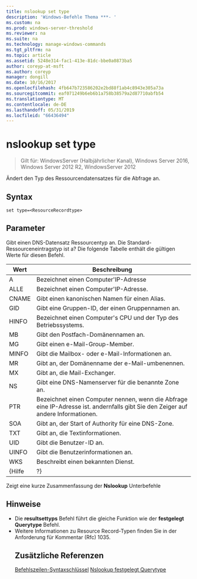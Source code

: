 ```yaml
---
title: nslookup set type
description: 'Windows-Befehle Thema ***- '
ms.custom: na
ms.prod: windows-server-threshold
ms.reviewer: na
ms.suite: na
ms.technology: manage-windows-commands
ms.tgt_pltfrm: na
ms.topic: article
ms.assetid: 5248e314-fac1-413e-81dc-bbe0a0873ba5
author: coreyp-at-msft
ms.author: coreyp
manager: dongill
ms.date: 10/16/2017
ms.openlocfilehash: 4fb647b723586202e2bd88f1ab4c8943e305a73a
ms.sourcegitcommit: eaf071249b6eb6b1a758b38579a2d87710abfb54
ms.translationtype: MT
ms.contentlocale: de-DE
ms.lasthandoff: 05/31/2019
ms.locfileid: "66436494"
---
```

# <a name="nslookup-set-type"></a>nslookup set type

>Gilt für: WindowsServer (Halbjährlicher Kanal), Windows Server 2016, Windows Server 2012 R2, WindowsServer 2012

Ändert den Typ des Ressourcendatensatzes für die Abfrage an.
## <a name="syntax"></a>Syntax
```
set type=<ResourceRecordtype>
```
## <a name="parameters"></a>Parameter
<ResourceRecordtype> Gibt einen DNS-Datensatz Ressourcentyp an. Die Standard-Ressourceneintragstyp ist a? Die folgende Tabelle enthält die gültigen Werte für diesen Befehl.

| Wert |                                                   Beschreibung                                                   |
|-------|-----------------------------------------------------------------------------------------------------------------|
|   A   |                                      Bezeichnet einen Computer&#39;IP-Adresse                                      |
|  ALLE  |                                     Bezeichnet einen Computer&#39;IP-Adresse.                                      |
| CNAME |                                    Gibt einen kanonischen Namen für einen Alias.                                     |
|  GID  |                                  Gibt eine Gruppen-ID, der einen Gruppennamen an.                                  |
| HINFO |                          Bezeichnet einen Computer&#39;s CPU und der Typ des Betriebssystems.                           |
|  MB   |                                        Gibt den Postfach-Domänennamen an.                                         |
|  MG   |                                         Gibt einen e-Mail-Group-Member.                                          |
| MINFO |                                   Gibt die Mailbox- oder e-Mail-Informationen an.                                   |
|  MR   |                                     Gibt an, der Domänenname der e-Mail-umbenennen.                                      |
|  MX   |                                          Gibt an, die Mail-Exchanger.                                          |
|  NS   |                                 Gibt eine DNS-Namenserver für die benannte Zone an.                                 |
|  PTR  | Bezeichnet einen Computer nennen, wenn die Abfrage eine IP-Adresse ist. andernfalls gibt Sie den Zeiger auf andere Informationen. |
|  SOA  |                                Gibt an, der Start of Authority für eine DNS-Zone.                                 |
|  TXT  |                                         Gibt an, die Textinformationen.                                         |
|  UID  |                                         Gibt die Benutzer-ID an.                                          |
| UINFO |                                         Gibt die Benutzerinformationen an.                                         |
|  WKS  |                                         Beschreibt einen bekannten Dienst.                                         |
| {Hilfe |                                                       ?}                                                        |

Zeigt eine kurze Zusammenfassung der <strong>Nslookup</strong> Unterbefehle
## <a name="remarks"></a>Hinweise
- Die <strong>resultsettyps</strong> Befehl führt die gleiche Funktion wie der <strong>festgelegt Querytype</strong> Befehl.
- Weitere Informationen zu Resource Record-Typen finden Sie in der Anforderung für Kommentar (Rfc) 1035.
  ## <a name="additional-references"></a>Zusätzliche Referenzen
  <a href="command-line-syntax-key.md" data-raw-source="[Command-Line Syntax Key](command-line-syntax-key.md)">Befehlszeilen-Syntaxschlüssel</a>
  <a href="nslookup-set-querytype.md" data-raw-source="[nslookup set querytype](nslookup-set-querytype.md)">Nslookup festgelegt Querytype</a>
